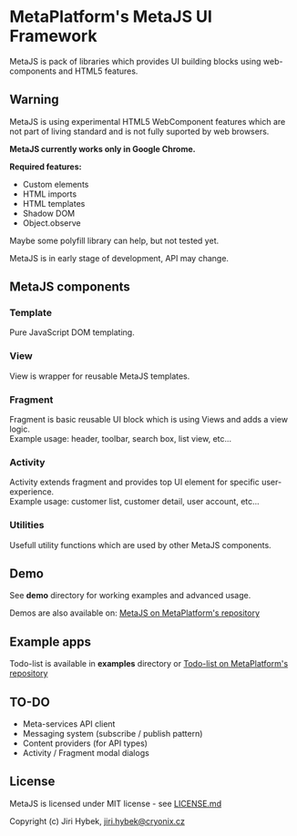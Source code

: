 # MetaPlatform's MetaJS UI Framework
MetaJS is pack of libraries which provides UI building blocks using web-components and HTML5 features.

## Warning
MetaJS is using experimental HTML5 WebComponent features which are not part of living standard and is not fully suported by web browsers.

**MetaJS currently works only in Google Chrome.**

**Required features:**
- Custom elements
- HTML imports
- HTML templates
- Shadow DOM
- Object.observe

Maybe some polyfill library can help, but not tested yet.

MetaJS is in early stage of development, API may change.

## MetaJS components

### Template
Pure JavaScript DOM templating.

### View
View is wrapper for reusable MetaJS templates.

### Fragment
Fragment is basic reusable UI block which is using Views and adds a view logic.  
Example usage: header, toolbar, search box, list view, etc...

### Activity
Activity extends fragment and provides top UI element for specific user-experience.  
Example usage: customer list, customer detail, user account, etc...

### Utilities
Usefull utility functions which are used by other MetaJS components.

## Demo
See **demo** directory for working examples and advanced usage.

Demos are also available on: [MetaJS on MetaPlatform's repository](http://repo.meta-platform.com/metajs/demo/)

## Example apps
Todo-list is available in **examples** directory or [Todo-list on MetaPlatform's repository](http://repo.meta-platform.com/metajs/examples/todo-list/)

## TO-DO
- Meta-services API client
- Messaging system (subscribe / publish pattern)
- Content providers (for API types)
- Activity / Fragment modal dialogs

## License
MetaJS is licensed under MIT license - see [LICENSE.md](./LICENSE.md)

Copyright (c) Jiri Hybek, jiri.hybek@cryonix.cz
